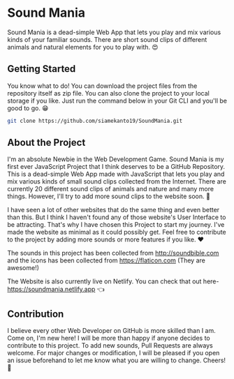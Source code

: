 # Sound Mania
Sound Mania is a dead-simple Web App that lets you play and mix various kinds of your familiar sounds. There are short sound clips of different animals and natural elements for you to play with. 😍
## Getting Started
You know what to do! You can download the project files from the repository itself as zip file. You can also clone the project to your local storage if you like. Just run the command below in your Git CLI and you'll be good to go. 😁

```bash
git clone https://github.com/siamekanto19/SoundMania.git
```
## About the Project
I'm an absolute Newbie in the Web Development Game. Sound Mania is my first ever JavaScript Project that I think deserves to be a GitHub Repository. This is a dead-simple Web App made with JavaScript that lets you play and mix various kinds of small sound clips collected from the Internet. There are currently 20 different sound clips of animals and nature and many more things. However, I'll try to add more sound clips to the website soon. 🤞

I have seen a lot of other websites that do the same thing and even better than this. But I think I haven't found any of those website's User Interface to be attracting. That's why I have chosen this Project to start my journey. I've made the website as minimal as it could possibly get. Feel free to contribute to the project by adding more sounds or more features if you like. ❤

The sounds in this project has been collected from http://soundbible.com and the icons has been collected from https://flaticon.com (They are awesome!)

The Website is also currently live on Netlify. You can check that out here- https://soundmania.netlify.app 👈

## Contribution
I believe every other Web Developer on GitHub is more skilled than I am. Come on, I'm new here! I will be more than happy if anyone decides to contribute to this project. To add new sounds, Pull Requests are always welcome. For major changes or modification, I will be pleased if you open an issue beforehand to let me know what you are willing to change. Cheers! 🙌
